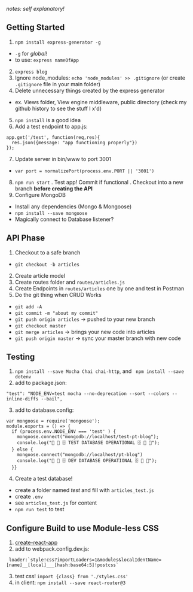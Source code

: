  _notes: self explanatory!_  

## Getting Started

1. `npm install express-generator -g`
  - `-g` for _global!_
  - to use: `express nameOfApp`
2. `express blog`
3. Ignore node_modules: `echo 'node_modules' >> .gitignore` (or create `.gitignore` file in your main folder)
4. Delete unnecessary things created by the express generator
  - ex. Views folder, View engine middleware, public directory (check my github history to see the stuff I x'd)
5. `npm install` is a good idea
6. Add a test endpoint to app.js:
```
app.get('/test', function(req,res){
  res.json({message: "app functioning properly"})
});
```
7. Update server in bin/www to port 3001
 - `var port = normalizePort(process.env.PORT || '3001')`
8. `npm run start`
. Test app! Commit if functional
. Checkout into a new branch **before creating the API**
9. Configure MongoDB
  - Install any dependencies (Mongo & Mongoose)
  - `npm install --save mongoose`
  - Magically connect to Database listener?

## API Phase
1. Checkout to a safe branch
 - `git checkout -b articles`
2. Create article model
3. Create routes folder and `routes/articles.js`
4. Create Endpoints in `routes/articles` one by one and test in Postman
5. Do the git thing when CRUD Works
 - `git add -A`
 - `git commit -m "about my commit"`
 - `git push origin articles` -> pushed to your new branch
 - `git checkout master`
 - `git merge articles` -> brings your new code into articles
 - `git push origin master` -> sync your master branch with new code

## Testing
1. `npm install --save Mocha Chai chai-http`, and ` npm install --save dotenv`
2. add to package.json:
```
"test": "NODE_ENV=test mocha --no-deprecation --sort --colors --inline-diffs --bail",
```
3. add to database.config:
```
var mongoose = require('mongoose');
module.exports = () => {
  if (process.env.NODE_ENV === 'test' ) {
    mongoose.connect("mongodb://localhost/test-pt-blog");
    console.log("📁 📂 🗄 TEST DATABASE OPERATIONAL 🗄 📂 📁");
  } else {
    mongoose.connect("mongodb://localhost/pt-blog")
    console.log("📁 📂 🗄 DEV DATABASE OPERATIONAL 🗄 📂 📁");
  }}
```
4. Create a test database!
  - create a folder named _test_ and fill with `articles_test.js`
  - create `.env`
  - see `articles_test.js` for content
  - `npm run test` to test

## Configure Build to use Module-less CSS
1. [create-react-app](https://www.npmjs.com/package/react-scripts-custom)
2. add to webpack.config.dev.js:
```
 loader:`style!css?importLoaders=1&modules&localIdentName=[name]__[local]___[hash:base64:5]!postcss`
 ```
3. test css! `import {class} from './styles.css'`
4. in client: `npm install --save react-router@3`
